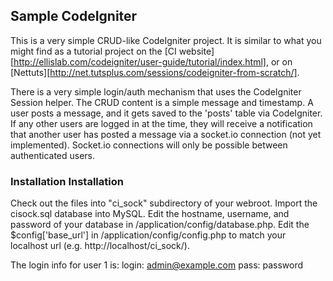 ##  Sample CodeIgniter

This is a very simple CRUD-like CodeIgniter project. It is similar to what you might find as a tutorial project on the [CI website][http://ellislab.com/codeigniter/user-guide/tutorial/index.html], or on [Nettuts][http://net.tutsplus.com/sessions/codeigniter-from-scratch/].  

There is a very simple login/auth mechanism that uses the CodeIgniter Session helper.  The CRUD content is a simple message and timestamp.  A user posts a message, and it gets saved to the 'posts' table via CodeIgniter.  If any other users are logged in at the time, they will receive a notification that another user has posted a message via a socket.io connection (not yet implemented). Socket.io connections will only be possible between authenticated users.

### Installation  Installation

Check out the files into "ci\_sock" subdirectory of your webroot. Import the cisock.sql database into MySQL.  Edit the hostname, username, and password of your database in /application/config/database.php.  Edit the $config['base\_url'] in /application/config/config.php to match your localhost url (e.g. http://localhost/ci\_sock/).  

The login info for user 1 is:
login: admin@example.com
pass:  password
